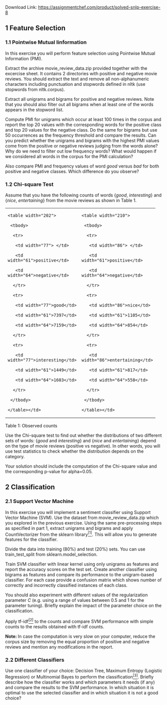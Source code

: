 Download Link: https://assignmentchef.com/product/solved-snlp-exercise-8
<br>
<h2>1      Feature Selection</h2>

<h3>1.1                      Pointwise Mutual Iinformation</h3>

In this exercise you will perform feature selection using Pointwise Mutual Information (PMI).

Extract the archive movie_review_data.zip provided together with the excercise sheet. It contains 2 directories with positive and negative movie reviews. You should extract the text and remove all non-alphanumeric characters including punctuation and stopwords defined in nltk (use stopwords from nltk.corpus).

Extract all unigrams and bigrams for positive and negative reviews. Note that you should also filter out all bigrams when at least one of the words appears in the stopword list.

Compute PMI for unigrams which occur at least 100 times in the corpus and report the top 20 values with the corresponding words for the positive class and top 20 values for the negative class. Do the same for bigrams but use 50 occurrences as the frequency threshold and compare the results. Can you predict whether the unigrams and bigrams with the highest PMI values come from the positive or negative reviews judging from the words alone? Why do we need to filter out low frequency words? What would happen if we considered all words in the corpus for the PMI calculation?

Also compare PMI and frequency values of word <em>good </em>versus <em>bad </em>for both positive and negative classes. Which difference do you observe?

<h3>1.2                       Chi-square Test</h3>

Assume that you have the following counts of words {<em>good</em>, <em>interesting</em>} and {<em>nice</em>, <em>entertaining</em>} from the movie reviews as shown in Table 1.

<table width="430">

 <tbody>

  <tr>

   <td width="210">


    <table width="202">

     <tbody>

      <tr>

       <td width="77"> </td>

       <td width="61">positive</td>

       <td width="64">negative</td>

      </tr>

      <tr>

       <td width="77">good</td>

       <td width="61">7397</td>

       <td width="64">7159</td>

      </tr>

      <tr>

       <td width="77">interesting</td>

       <td width="61">1449</td>

       <td width="64">1603</td>

      </tr>

     </tbody>

    </table></td>

   <td width="219">


    <table width="210">

     <tbody>

      <tr>

       <td width="86"> </td>

       <td width="61">positive</td>

       <td width="64">negative</td>

      </tr>

      <tr>

       <td width="86">nice</td>

       <td width="61">1105</td>

       <td width="64">854</td>

      </tr>

      <tr>

       <td width="86">entertaining</td>

       <td width="61">817</td>

       <td width="64">558</td>

      </tr>

     </tbody>

    </table></td>

  </tr>

 </tbody>

</table>

Table 1: Observed counts

Use the Chi-square test to find out whether the distributions of two different sets of words: {<em>good </em>and <em>interesting</em>} and {<em>nice </em>and <em>entertaining</em>} depend on the type of movie reviews (positive vs negative). In other words, you will use test statistics to check whether the distribution depends on the category.

Your solution should include the computation of the Chi-square value and the corresponding p-value for alpha=0.05.

<h2>2      Classification</h2>

<h3>2.1                      Support Vector Machine</h3>

In this exercise you will implement a sentiment classifier using Support Vector Machine (SVM). Use the dataset from movie_review_data.zip which you explored in the previous exercise. Using the same pre-processing steps as specified in part 1, extract unigrams and bigrams and apply CountVectorizer from the sklearn library<a href="#_ftn1" name="_ftnref1"><sup>[1]</sup></a>. This will allow you to generate features for the classifier.

Divide the data into training (80%) and test (20%) sets. You can use train_test_split from sklearn.model_selection.

Train SVM classifier with linear kernel using only unigrams as features and report the accuracy scores on the test set. Create another classifier using bigrams as features and compare its performance to the unigram-based classifier. For each case provide a confusion matrix which shows number of correctly and incorrectly classified instances of each class.

You should also experiment with different values of the regularization parameter <em>C </em>(e.g. using a range of values between 0.5 and 1 for the parameter tuning). Briefly explain the impact of the parameter choice on the classification.

Apply tf-idf<a href="#_ftn2" name="_ftnref2"><sup>[2]</sup></a> to the counts and compare SVM performance with simple counts to the results obtained with tf-idf counts.

<strong>Note: </strong>In case the computation is very slow on your computer, reduce the corpus size by removing the equal proportion of positive and negative reviews and mention any modifications in the report.

<h3>2.2                       Different Classifiers</h3>

Use one classifier of your choice: Decision Tree, Maximum Entropy (Logistic Regression) or Multinomial Bayes to perform the classification<a href="#_ftn3" name="_ftnref3"><sup>[3]</sup></a>. Briefly describe how the classifier works and which parameters it needs (if any) and compare the results to the SVM performance. In which situation it is optimal to use the selected classifier and in which situation it is not a good choice?

<a href="#_ftnref1" name="_ftn1"></a>